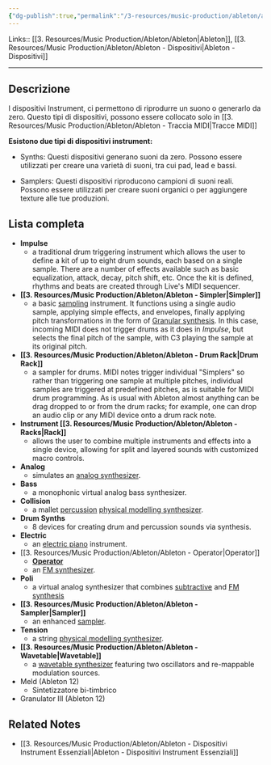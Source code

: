 ```yaml
---
{"dg-publish":true,"permalink":"/3-resources/music-production/ableton/ableton-dispositivi-instruments/","tags":["type/note"]}
---
```


Links:: [[3. Resources/Music Production/Ableton/Ableton\|Ableton]], [[3. Resources/Music Production/Ableton/Ableton - Dispositivi\|Ableton - Dispositivi]]

---

## Descrizione

I dispositivi Instrument, ci permettono di riprodurre un suono o generarlo da zero. Questo tipi di dispositivi, possono essere collocato solo in [[3. Resources/Music Production/Ableton/Ableton - Traccia MIDI\|Tracce MIDI]]

**Esistono due tipi di dispositivi instrument:**

- Synths: Questi dispositivi generano suoni da zero. Possono essere utilizzati per creare una varietà di suoni, tra cui pad, lead e bassi.

- Samplers: Questi dispositivi riproducono campioni di suoni reali. Possono essere utilizzati per creare suoni organici o per aggiungere texture alle tue produzioni.


## Lista completa

- **Impulse**
	- a traditional drum triggering instrument which allows the user to define a kit of up to eight drum sounds, each based on a single sample. There are a number of effects available such as basic equalization, attack, decay, pitch shift, etc. Once the kit is defined, rhythms and beats are created through Live's MIDI sequencer.
- **[[3. Resources/Music Production/Ableton/Ableton - Simpler\|Simpler]]**
	- a basic [sampling](https://en.wikipedia.org/wiki/Sampling_(music)) instrument. It functions using a single audio sample, applying simple effects, and envelopes, finally applying pitch transformations in the form of [Granular synthesis](https://en.wikipedia.org/wiki/Granular_synthesis). In this case, incoming MIDI does not trigger drums as it does in _Impulse_, but selects the final pitch of the sample, with C3 playing the sample at its original pitch.
- **[[3. Resources/Music Production/Ableton/Ableton - Drum Rack\|Drum Rack]]**
	- a sampler for drums. MIDI notes trigger individual "Simplers" so rather than triggering one sample at multiple pitches, individual samples are triggered at predefined pitches, as is suitable for MIDI drum programming. As is usual with Ableton almost anything can be drag dropped to or from the drum racks; for example, one can drop an audio clip or any MIDI device onto a drum rack note.
- **Instrument [[3. Resources/Music Production/Ableton/Ableton - Racks\|Rack]]**
	- allows the user to combine multiple instruments and effects into a single device, allowing for split and layered sounds with customized macro controls.
- **Analog**
	- simulates an [analog synthesizer](https://en.wikipedia.org/wiki/Analog_synthesizer).
- **Bass**
	- a monophonic virtual analog bass synthesizer.
- **Collision**
	- a mallet [percussion](https://en.wikipedia.org/wiki/Percussion_instrument) [physical modelling synthesizer](https://en.wikipedia.org/wiki/Physical_modelling_synthesis).
- **Drum Synths**
	- 8 devices for creating drum and percussion sounds via synthesis.
- **Electric**
	- an [electric piano](https://en.wikipedia.org/wiki/Electric_piano) instrument.
- [[3. Resources/Music Production/Ableton/Ableton - Operator\|Operator]]
	- [**Operator**](https://en.wikipedia.org/wiki/Ableton_Operator)
	- an [FM synthesizer](https://en.wikipedia.org/wiki/Frequency_modulation_synthesis).
- **Poli**
	- a virtual analog synthesizer that combines [subtractive](https://en.wikipedia.org/wiki/Subtractive_synthesis) and [FM synthesis](https://en.wikipedia.org/wiki/Frequency_modulation_synthesis)
- **[[3. Resources/Music Production/Ableton/Ableton - Sampler\|Sampler]]**
	- an enhanced [sampler](https://en.wikipedia.org/wiki/Sampler_(musical_instrument)).
- **Tension**
	- a string [physical modelling synthesizer](https://en.wikipedia.org/wiki/Physical_modelling_synthesis).
- **[[3. Resources/Music Production/Ableton/Ableton - Wavetable\|Wavetable]]**
	- a [wavetable synthesizer](https://en.wikipedia.org/wiki/Wavetable_synthesizer) featuring two oscillators and re-mappable modulation sources.
- Meld (Ableton 12)
	- Sintetizzatore bi-timbrico
- Granulator III (Ableton 12)



## Related Notes

- [[3. Resources/Music Production/Ableton/Ableton - Dispositivi Instrument Essenziali\|Ableton - Dispositivi Instrument Essenziali]]

